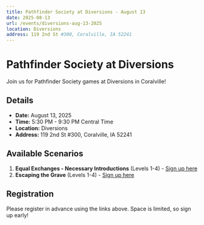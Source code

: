 ```yaml
---
title: Pathfinder Society at Diversions - August 13
date: 2025-08-13
url: /events/diversions-aug-13-2025
location: Diversions
address: 119 2nd St #300, Coralville, IA 52241
---
```


# Pathfinder Society at Diversions

Join us for Pathfinder Society games at Diversions in Coralville!

## Details

- **Date:** August 13, 2025
- **Time:** 5:30 PM - 9:30 PM Central Time
- **Location:** Diversions
- **Address:** 119 2nd St #300, Coralville, IA 52241

## Available Scenarios

1. **Equal Exchanges - Necessary Introductions** (Levels 1-4) - [Sign up here](https://www.rpgchronicles.net/session/07a089df-0586-45f3-b32d-58424e83932b/pregame)
2. **Escaping the Grave** (Levels 1-4) - [Sign up here](https://www.rpgchronicles.net/session/c8527f0c-c2dd-415f-adb4-7859171f2930/pregame)

## Registration

Please register in advance using the links above. Space is limited, so sign up early!